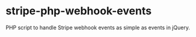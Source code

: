 stripe-php-webhook-events
=========================

PHP script to handle Stripe webhook events as simple as events in jQuery.
